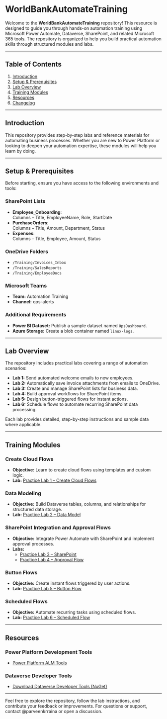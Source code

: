# WorldBankAutomateTraining

Welcome to the **WorldBankAutomateTraining** repository! This resource is designed to guide you through hands-on automation training using Microsoft Power Automate, Dataverse, SharePoint, and related Microsoft 365 tools. The repository is organized to help you build practical automation skills through structured modules and labs.

---

## Table of Contents

1. [Introduction](#introduction)
2. [Setup & Prerequisites](#setup--prerequisites)
3. [Lab Overview](#lab-overview)
4. [Training Modules](#training-modules)
5. [Resources](#resources)
6. [Changelog](#changelog)

---

## Introduction

This repository provides step-by-step labs and reference materials for automating business processes. Whether you are new to Power Platform or looking to deepen your automation expertise, these modules will help you learn by doing.

---

## Setup & Prerequisites

Before starting, ensure you have access to the following environments and tools:

### SharePoint Lists

- **Employee_Onboarding**:  
   Columns – Title, EmployeeName, Role, StartDate
- **PurchaseOrders**:  
   Columns – Title, Amount, Department, Status
- **Expenses**:  
   Columns – Title, Employee, Amount, Status

### OneDrive Folders

- `/Training/Invoices_Inbox`
- `/Training/SalesReports`
- `/Training/EmployeeDocs`

### Microsoft Teams

- **Team:** Automation Training  
- **Channel:** ops-alerts

### Additional Requirements

- **Power BI Dataset:** Publish a sample dataset named `OpsDashboard`.
- **Azure Storage:** Create a blob container named `linux-logs`.

---

## Lab Overview

The repository includes practical labs covering a range of automation scenarios:

- **Lab 1:** Send automated welcome emails to new employees.
- **Lab 2:** Automatically save invoice attachments from emails to OneDrive.
- **Lab 3:** Create and manage SharePoint lists for business data.
- **Lab 4:** Build approval workflows for SharePoint items.
- **Lab 5:** Design button-triggered flows for instant actions.
- **Lab 6:** Schedule flows to automate recurring SharePoint data processing.

Each lab provides detailed, step-by-step instructions and sample data where applicable.

---

## Training Modules

### Create Cloud Flows

- **Objective:** Learn to create cloud flows using templates and custom logic.
- **Lab:** [Practice Lab 1 – Create Cloud Flows](Labs/M01L01_Create_flows.md)

### Data Modeling

- **Objective:** Build Dataverse tables, columns, and relationships for structured data storage.
- **Lab:** [Practice Lab 2 – Data Model](Labs/M02L01_Data_model.md)

### SharePoint Integration and Approval Flows

- **Objective:** Integrate Power Automate with SharePoint and implement approval processes.
- **Labs:**
   - [Practice Lab 3 – SharePoint](Labs/M03L01_SharePoint.md)
   - [Practice Lab 4 – Approval Flow](Labs/M03L02_Approval_flow.md)

### Button Flows

- **Objective:** Create instant flows triggered by user actions.
- **Lab:** [Practice Lab 5 – Button Flow](Labs/M04L01_Button_flow.md)

### Scheduled Flows

- **Objective:** Automate recurring tasks using scheduled flows.
- **Lab:** [Practice Lab 6 – Scheduled Flow](Labs/M05L01_Scheduled_flow.md)

---

## Resources

### Power Platform Development Tools

- [Power Platform ALM Tools](https://learn.microsoft.com/en-us/power-platform/developer/tools-alm)

### Dataverse Developer Tools

- [Download Dataverse Developer Tools (NuGet)](https://learn.microsoft.com/en-us/power-apps/developer/data-platform/download-tools-nuget)

---

Feel free to explore the repository, follow the lab instructions, and contribute your feedback or improvements. For questions or support, contact @parveenkrraina or open a discussion.